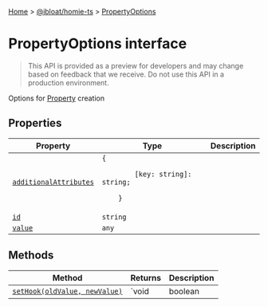 [Home](./index) &gt; [@ibloat/homie-ts](./homie-ts.md) &gt; [PropertyOptions](./homie-ts.propertyoptions.md)

# PropertyOptions interface

> This API is provided as a preview for developers and may change based on feedback that we receive. Do not use this API in a production environment.

Options for [Property](./homie-ts.property.md) creation

## Properties

|  Property | Type | Description |
|  --- | --- | --- |
|  [`additionalAttributes`](./homie-ts.propertyoptions.additionalattributes.md) | `{`<p/>`        [key: string]: string;`<p/>`    }` |  |
|  [`id`](./homie-ts.propertyoptions.id.md) | `string` |  |
|  [`value`](./homie-ts.propertyoptions.value.md) | `any` |  |

## Methods

|  Method | Returns | Description |
|  --- | --- | --- |
|  [`setHook(oldValue, newValue)`](./homie-ts.propertyoptions.sethook.md) | `void | boolean | undefined` |  |

